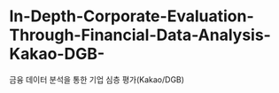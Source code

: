 # In-Depth-Corporate-Evaluation-Through-Financial-Data-Analysis-Kakao-DGB-
금융 데이터 분석을 통한 기업 심층 평가(Kakao/DGB)
